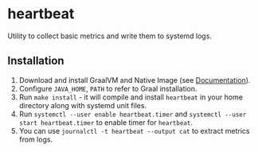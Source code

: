 # heartbeat
Utility to collect basic metrics and write them to systemd logs.

## Installation
1. Download and install GraalVM and Native Image (see [Documentation](https://www.graalvm.org/22.0/reference-manual/native-image/)).
2. Configure `JAVA_HOME`, `PATH` to refer to Graal installation.
3. Run `make install` - it will compile and install `heartbeat` in your home directory along with systemd unit files.
4. Run `systemctl --user enable heartbeat.timer`  and `systemctl --user start heartbeat.timer`  to enable timer for `heartbeat`.
5. You can use `journalctl -t heartbeat --output cat` to extract metrics from logs.

